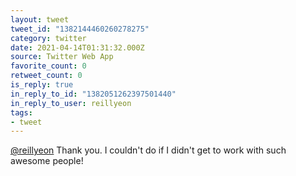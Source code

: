 ```yaml
---
layout: tweet
tweet_id: "1382144460260278275"
category: twitter
date: 2021-04-14T01:31:32.000Z
source: Twitter Web App
favorite_count: 0
retweet_count: 0
is_reply: true
in_reply_to_id: "1382051262397501440"
in_reply_to_user: reillyeon
tags:
- tweet
---
```


[@reillyeon](https://twitter.com/@reillyeon) Thank you. I couldn't do if I didn't get to work with such awesome people!
